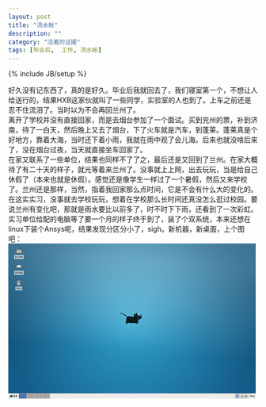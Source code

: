 ```yaml
---
layout: post
title: "流水帐"
description: ""
category: "活着的证据"
tags: [毕业后,  工作, 流水帐]
---
```

{% include JB/setup %}

好久没有记东西了，真的是好久。毕业后我就回去了，我们寝室第一个，不想让人给送行的，结果HXB这家伙就叫了一些同学，实验室的人也到了。上车之前还是忍不住流泪了。当时以为不会再回兰州了。  
离开了学校并没有直接回家，而是去烟台参加了一个面试。买到兖州的票，补到济南，待了一白天，然后晚上又去了烟台，下了火车就是汽车，到蓬莱。蓬莱真是个好地方，靠着大海，当时还下着小雨，我就在雨中观了会儿海。后来也就没啥后来了，没在烟台过夜，当天就直接坐车回家了。  
在家又联系了一些单位，结果也同样不了了之，最后还是又回到了兰州。在家大概待了有二十天的样子，就光等着来兰州了。没事就上上网，出去玩玩，当是给自己休假了（本来也就是休假）。感觉还是像学生一样过了一个暑假，然后又来学校了。兰州还是那样，当然，指着我回家那么点时间，它是不会有什么大的变化的。在这实实习，没事就去学校玩玩，想着在学校那么长时间还真没怎么逛过校园。要说兰州有变化吧，那就是雨水要比以前多了，时不时下下雨，还看到了一次彩虹。  
实习单位给配的电脑等了要一个月的样子终于到了，装了个双系统，本来还想在linux下装个Ansys呢，结果发现分区分小了，sigh。新机器，新桌面，上个图吧：![新机器，新桌面](/assets/images/20120826fig1.jpg)

